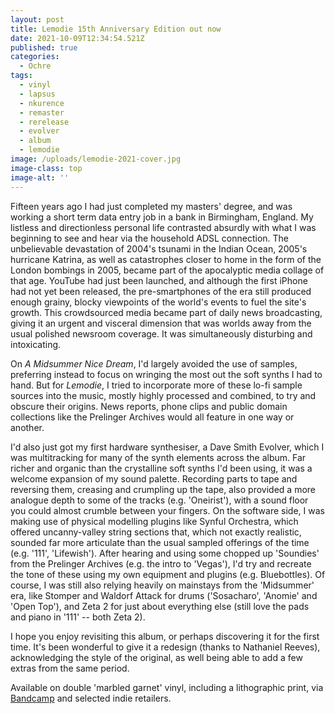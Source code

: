 ```yaml
---
layout: post
title: Lemodie 15th Anniversary Edition out now
date: 2021-10-09T12:34:54.521Z
published: true
categories:
  - Ochre
tags:
  - vinyl
  - lapsus
  - nkurence
  - remaster
  - rerelease
  - evolver
  - album
  - lemodie
image: /uploads/lemodie-2021-cover.jpg
image-class: top
image-alt: ''
---
```


Fifteen years ago I had just completed my masters' degree, and was working a short term data entry job in a bank in Birmingham, England. My listless and directionless personal life contrasted absurdly with what I was beginning to see and hear via the household ADSL connection. The unbelievable devastation of 2004's tsunami in the Indian Ocean, 2005's hurricane Katrina, as well as catastrophes closer to home in the form of the London bombings in 2005, became part of the apocalyptic media collage of that age. YouTube had just been launched, and although the first iPhone had not yet been released, the pre-smartphones of the era still produced enough grainy, blocky viewpoints of the world's events to fuel the site's growth. This crowdsourced media became part of daily news broadcasting, giving it an urgent and visceral dimension that was worlds away from the usual polished newsroom coverage. It was simultaneously disturbing and intoxicating.

On _A Midsummer Nice Dream_, I'd largely avoided the use of samples, preferring instead to focus on wringing the most out the soft synths I had to hand. But for _Lemodie_, I tried to incorporate more of these lo-fi sample sources into the music, mostly highly processed and combined, to try and obscure their origins. News reports, phone clips and public domain collections like the Prelinger Archives would all feature in one way or another.

I'd also just got my first hardware synthesiser, a Dave Smith Evolver, which I was multitracking for many of the synth elements across the album. Far richer and organic than the crystalline soft synths I'd been using, it was a welcome expansion of my sound palette. Recording parts to tape and reversing them, creasing and crumpling up the tape, also provided a more analogue depth to some of the tracks (e.g. 'Oneirist'), with a sound floor you could almost crumble between your fingers. On the software side, I was making use of physical modelling plugins like Synful Orchestra, which offered uncanny-valley string sections that, which not exactly realistic, sounded far more articulate than the usual sampled offerings of the time (e.g. '111', 'Lifewish'). After hearing and using some chopped up 'Soundies' from the Prelinger Archives (e.g. the intro to 'Vegas'), I'd try and recreate the tone of these using my own equipment and plugins (e.g. Bluebottles). Of course, I was still also relying heavily on mainstays from the 'Midsummer' era, like Stomper and Waldorf Attack for drums ('Sosacharo', 'Anomie' and 'Open Top'), and Zeta 2 for just about everything else (still love the pads and piano in '111' -- both Zeta 2).

I hope you enjoy revisiting this album, or perhaps discovering it for the first time. It's been wonderful to give it a redesign (thanks to Nathaniel Reeves), acknowledging the style of the original, as well being able to add a few extras from the same period.

Available on double 'marbled garnet' vinyl, including a lithographic print, via [Bandcamp](https://bandcamp.ochremusic.com/album/lemodie-15th-anniversary-edition) and selected indie retailers.
